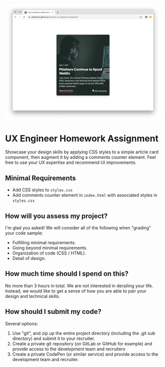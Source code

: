 <img src="/images/final-product.png" />

# UX Engineer Homework Assignment

Showcase your design skills by applying CSS styles to a simple article card component,
then augment it by adding a comments counter element. Feel free to use your UX expertise
and recommend UI improvements.

## Minimal Requirements

- Add CSS styles to `styles.css`
- Add comments counter element in `index.html` with associated styles in `styles.css`


## How will you assess my project?

I'm glad you asked! We will consider all of the following when "grading" your code sample:

- Fulfilling minimal requirements.
- Going beyond minimal requirements.
- Organization of code (CSS / HTML).
- Detail of design.


## How much time should I spend on this?

No more than 3 hours in total. We are not interested in derailing your life. Instead,
we would like to get a sense of how you are able to pair your design and technical skills.


## How should I submit my code?

Several options:
1. Use "git", and zip up the entire project directory (including the .git sub directory) and submit it to your recruiter.
2. Create a private git repository (on GitLab or GitHub for example) and provide access to the development team and recruiters
3. Create a private CodePen (or similar service) and provide access to the development team and recruiter.
